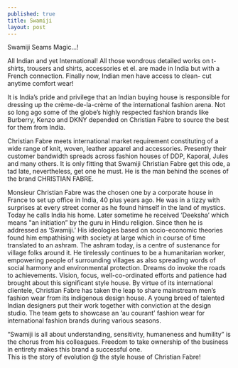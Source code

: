 ```yaml
---
published: true
title: Swamiji 
layout: post
---
```

Swamiji Seams Magic…!  

All Indian and yet International! All those wondrous detailed works on t-shirts, trousers and shirts, accessories et el. are made in India but with a French connection. Finally now, Indian men have access to clean- cut anytime comfort wear! 
 
It is India’s pride and privilege that an Indian buying house is responsible for dressing up the crème-de-la-crème of the international fashion arena. Not so long ago some of the globe’s highly respected fashion brands like Burberry, Kenzo and DKNY depended on Christian Fabre to source the best for them from India.  

Christian Fabre meets international market requirement constituting of a wide range of knit, woven, leather apparel and accessories. Presently their customer bandwidth spreads across fashion houses of DDP, Kaporal, Jules and many others.
It is only fitting that Swamiji Christian Fabre get this ode, a tad late, nevertheless, get one he must. He is the man behind the scenes of the brand CHRISTIAN FABRE.

Monsieur Christian Fabre was the chosen one by a corporate house in France to set up office in India, 40 plus years ago. He was in a tizzy with surprises at every street corner as he found himself in the land of mystics. Today he calls India his home. 
Later sometime he received ‘Deeksha’ which means "an initiation” by the guru in Hindu religion. Since then he is addressed as ‘Swamiji.’ 
His ideologies based on socio-economic theories found him empathising with society at large which in course of time translated to an ashram. The ashram today, is a centre of sustenance for village folks around it. He tirelessly continues to be a humanitarian worker, empowering people of surrounding villages as also spreading words of social harmony and environmental protection. 
Dreams do invoke the roads to achievements. Vision, focus, well-co-ordinated efforts and patience had brought about this significant style house. By virtue of its international clientele, Christian Fabre has taken the leap to share mainstream men’s fashion wear from its indigenous design house. A young breed of talented Indian designers put their work together with conviction at the design studio. The team gets to showcase an ‘au courant’ fashion wear for international fashion brands during various seasons. 

“Swamiji is all about understanding, sensitivity, humaneness and humility” is the chorus from his colleagues. Freedom to take ownership of the business in entirety makes this brand a successful one.  
This is the story of evolution @ the style house of Christian Fabre!

